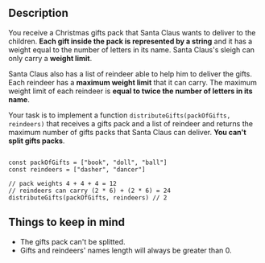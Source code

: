 ## Description

You receive a Christmas gifts pack that Santa Claus wants to deliver to the children. **Each gift inside the pack is represented by a string** and it has a weight equal to the number of letters in its name. Santa Claus's sleigh can only carry a **weight limit**.

Santa Claus also has a list of reindeer able to help him to deliver the gifts. Each reindeer has a **maximum weight limit** that it can carry. The maximum weight limit of each reindeer is **equal to twice the number of letters in its name**.

Your task is to implement a function <code>distributeGifts(packOfGifts, reindeers)</code> that receives a gifts pack and a list of reindeer and returns the maximum number of gifts packs that Santa Claus can deliver. **You can't split gifts packs**.

<pre><code>
const packOfGifts = ["book", "doll", "ball"]
const reindeers = ["dasher", "dancer"]

// pack weights 4 + 4 + 4 = 12
// reindeers can carry (2 * 6) + (2 * 6) = 24
distributeGifts(packOfGifts, reindeers) // 2
</code></pre>

## Things to keep in mind

- The gifts pack can't be splitted.
- Gifts and reindeers' names length will always be greater than 0.

